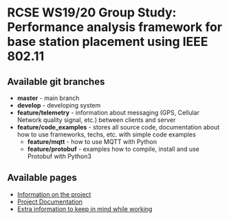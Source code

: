 # RCSE WS19/20 Group Study: Performance analysis framework for base station placement using IEEE 802.11

## Available git branches

- **master** - main branch
- **develop** - developing system
- **feature/telemetry** - information about messaging (GPS, Cellular Network quality signal, etc.) between clients and server
- **feature/code_examples** - stores all source code, documentation about how to use frameworks, techs, etc. with simple code examples
    - **feature/mqtt** - how to use MQTT with Python
    - **feature/protobuf** - examples how to compile, install and use Protobuf with Python3

## Available pages

- [Information on the project](DESCRIPTION.md)
- [Project Documentation](docs/README.md)
- [Extra information to keep in mind while working](extras/README.md)